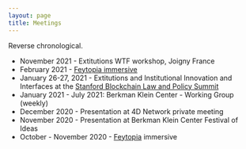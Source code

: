 ```yaml
---
layout: page
title: Meetings
---
```


Reverse chronological.

* November 2021 - Extitutions WTF workshop, Joigny France
* February 2021 - [Feytopia immersive](https://feytopia.com/events/extitution-worshop)
* January 26-27, 2021 - Extitutions and Institutional Innovation and Interfaces at the [Stanford Blockchain Law and Policy Summit](https://conferences.law.stanford.edu/blockchainlawandpolicysummit2021/)
* January 2021 - July 2021: Berkman Klein Center - Working Group (weekly)
* December 2020 - Presentation at 4D Network private meeting
* November 2020 - Presentation at Berkman Klein Center Festival of Ideas
* October - November 2020 - [Feytopia](https://feytopia.com) immersive


